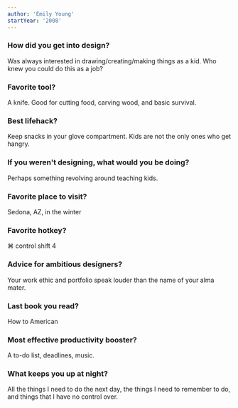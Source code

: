 ```yaml
---
author: 'Emily Young'
startYear: '2008'
---
```


### How did you get into design?

Was always interested in drawing/creating/making things as a kid. Who knew you could do this as a job?

### Favorite tool?

A knife. Good for cutting food, carving wood, and basic survival.

### Best lifehack?

Keep snacks in your glove compartment. Kids are not the only ones who get hangry.

### If you weren't designing, what would you be doing?

Perhaps something revolving around teaching kids.

### Favorite place to visit?

Sedona, AZ, in the winter

### Favorite hotkey?

⌘ control shift 4

### Advice for ambitious designers?

Your work ethic and portfolio speak louder than the name of your alma mater.

### Last book you read?

How to American

### Most effective productivity booster?

A to-do list, deadlines, music.

### What keeps you up at night?

All the things I need to do the next day, the things I need to remember to do, and things that I have no control over.
